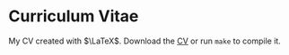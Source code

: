 # Curriculum Vitae

My CV created with $\LaTeX$. Download the [CV](https://raw.githubusercontent.com/b-fg/CV.tex/master/main.pdf) or run `make` to compile it.
